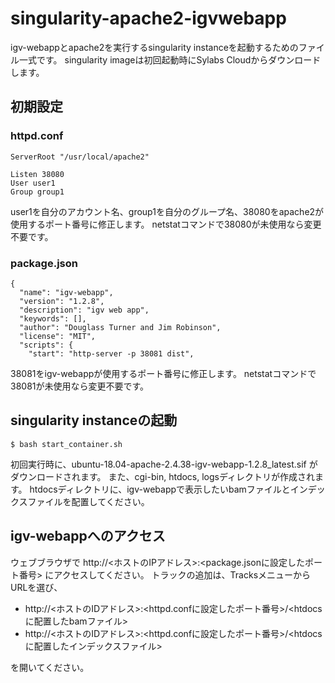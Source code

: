 # singularity-apache2-igvwebapp
igv-webappとapache2を実行するsingularity instanceを起動するためのファイル一式です。
singularity imageは初回起動時にSylabs Cloudからダウンロードします。

## 初期設定
### httpd.conf

    ServerRoot "/usr/local/apache2"
    
    Listen 38080
    User user1
    Group group1

user1を自分のアカウント名、group1を自分のグループ名、38080をapache2が使用するポート番号に修正します。
netstatコマンドで38080が未使用なら変更不要です。

### package.json

    {
      "name": "igv-webapp",
      "version": "1.2.8",
      "description": "igv web app",
      "keywords": [],
      "author": "Douglass Turner and Jim Robinson",
      "license": "MIT",
      "scripts": {
        "start": "http-server -p 38081 dist",

38081をigv-webappが使用するポート番号に修正します。
netstatコマンドで38081が未使用なら変更不要です。

## singularity instanceの起動

    $ bash start_container.sh

初回実行時に、ubuntu-18.04-apache-2.4.38-igv-webapp-1.2.8_latest.sif がダウンロードされます。
また、cgi-bin, htdocs, logsディレクトリが作成されます。
htdocsディレクトリに、igv-webappで表示したいbamファイルとインデックスファイルを配置してください。

## igv-webappへのアクセス

ウェブブラウザで http://<ホストのIPアドレス>:<package.jsonに設定したポート番号> にアクセスしてください。
トラックの追加は、TracksメニューからURLを選び、

* http://<ホストのIDアドレス>:<httpd.confに設定したポート番号>/<htdocsに配置したbamファイル>
* http://<ホストのIDアドレス>:<httpd.confに設定したポート番号>/<htdocsに配置したインデックスファイル>

を開いてください。
